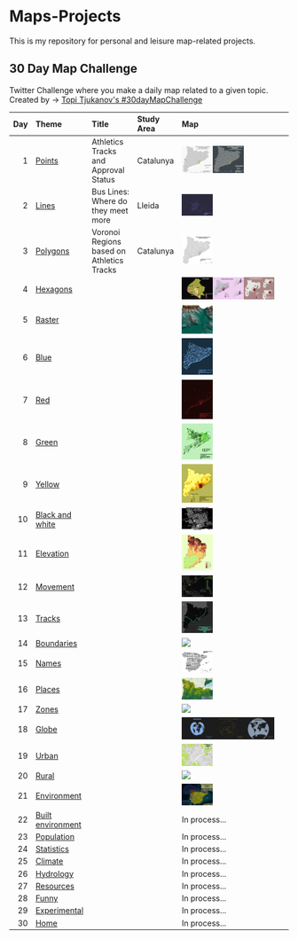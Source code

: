 # Maps-Projects
This is my repository for personal and leisure map-related projects.

## 30 Day Map Challenge
Twitter Challenge where you make a daily map related to a given topic.
Created by -> [Topi Tjukanov's #30dayMapChallenge](https://twitter.com/tjukanov/status/1187713840550744066)

| Day | Theme                                       |Title|Study Area| Map                                                                |
| --: | :------------------------------------------ |:----------------------------|:----------------| :----------------------------------------------------------------- |
|   1 | [Points](d01Points.md)                      |Athletics Tracks and Approval Status|Catalunya| [<img src="Images/01_Points_TracksCat.png" width=30% />](Images/01_Points_TracksCat.png)[<img src="Images/01_Points_TracksCatDark.png" width=30% />](Images/01_Points_TracksCatDark.png)                  |
|   2 | [Lines ](d02Lines.md)                       |Bus Lines: Where do they meet more|Lleida| [<img src="Images/02_Lines_BusLleida.png" width=30% />](Images/02_Lines_BusLleida.png)            |
|   3 | [Polygons](d03Polygons.md)                  |Voronoi Regions based on Athletics Tracks|Catalunya| [<img src="Images/03_Polygons_TracksVoronoiCat.png" width=30% />](Images/03_Polygons_TracksVoronoiCat.png)         |
|   4 | [Hexagons](d04Hexagons.md)                  ||| [<img src="Images/04_Hexa_SwimAlpicat.png" width=30% />](Images/04_Hexa_SwimAlpicat.png)[<img src="Images/04_Hexa_AthletesCat.png" width=30% />](Images/04_Hexa_AthletesCat.png)[<img src="Images/04_Hexa_TracksCat.png" width=30% />](Images/04_Hexa_TracksCat.png)         |
|   5 | [Raster](d05Raster.md)                      ||| [<img src="Images/05_Raster_Camarasa.png" width=30% />](Images/05_Raster_Camarasa.png)           |
|   6 | [Blue](d06Blue.md)                          ||| [<img src="Images/06_Blue_RiversCat.jpg" width=30% />](Images/06_Blue_RiversCat.jpg)             |
|   7 | [Red](d07Red.md)                            ||| [<img src="Images/07_Red_UrbanCat.png" width=30% />](Images/07_Red_UrbanCat.png)              |
|   8 | [Green](d08Green.md)                        ||| [<img src="Images/08_Green_ForestCat.png" width=30% />](Images/08_Green_ForestCat.png)            |
|   9 | [Yellow](d09Yellow.md)                      ||| [<img src="Images/09_Yellow_LicensesAthletesCat.png" width=30% />](Images/09_Yellow_LicensesAthletesCat.png)           |
|  10 | [Black and white](d10BlackAndWhite.md)      ||| [<img src="Images/10_BlackWhite_Wageningen.png" width=30% />](Images/10_BlackWhite_Wageningen.png)    |
|  11 | [Elevation](d11Elevation.md)                ||| [<img src="Images/11_Elevation_LegoLleida.png" width=30% />](Images/11_Elevation_LegoLleida.png)        |
|  12 | [Movement](d12Movement.md)                  ||| [<img src="Images/12_Movement_Europe.png" width=30% />](Images/12_Movement_Europe.png)         |
|  13 | [Tracks](d13Tracks.md)                      ||| [<img src="Images/13_Tracks_RailCatDark.png" width=30% />](Images/13_Tracks_RailCatDark.png)           |
|  14 | [Boundaries](d14Boundaries.md)              ||| [<img src="Images/14_Boundaries_WatershedsSpain.png" width=30% />](Images/14_Boundaries_WatershedsSpain.png)       |
|  15 | [Names](d15Names.md)                        ||| [<img src="Images/15_NamesSpain.png" width=30% />](Images/15_NamesSpain.png)            |
|  16 | [Places](d16Places.md)                      ||| [<img src="Images/16_Places_PeaksCat.png" width=30% />](Images/16_Places_PeaksCat.png)           |
|  17 | [Zones](d17Zones.md)                        ||| [<img src="Images/17_Zones_CensalLleida.png" width=30% />](Images/17_Zones_CensalLleida.png)            |
|  18 | [Globe](d18Globe.md)                        ||| [<img src="Images/18_Globe_BonneProject.png" width=30% />](Images/18_Globe_BonneProject.png)[<img src="Images/18_Globe_LambertAzimutal.png" width=30% />](Images/18_Globe_LambertAzimutal.png)[<img src="Images/18_Globe_Vandergrinten.png" width=30% />](Images/18_Globe_Vandergrinten.png)            |
|  19 | [Urban](d19Urban.md)                        ||| [<img src="Images/19_Urban_ParkingLleida.png" width=30% />](Images/19_Urban_ParkingLleida.png)            |
|  20 | [Rural](d20Rural.md)                        ||| [<img src="Images/20_Rural_AgroSpain.png" width=30% />](Images/20_Rural_AgroSpain.png)            |
|  21 | [Environment](d21Environment.md)            ||| [<img src="Images/21_Environment_BiogeoEsp.png" width=30% />](Images/21_Environment_BiogeoEsp.png)      |
|  22 | [Built environment](d22BuiltEnvironment.md) ||| In process... |
|  23 | [Population](d23Population.md)              ||| In process...      |
|  24 | [Statistics](d24Statistics.md)              ||| In process...       |
|  25 | [Climate](d25Climate.md)                    ||| In process...         |
|  26 | [Hydrology](d26Hydrology.md)                ||| In process...        |
|  27 | [Resources](d27Resources.md)                ||| In process...        |
|  28 | [Funny](d28Funny.md)                        ||| In process...        |
|  29 | [Experimental](d29Experimental.md)          ||| In process...     |
|  30 | [Home](d30Home.md)                          ||| In process...            |

